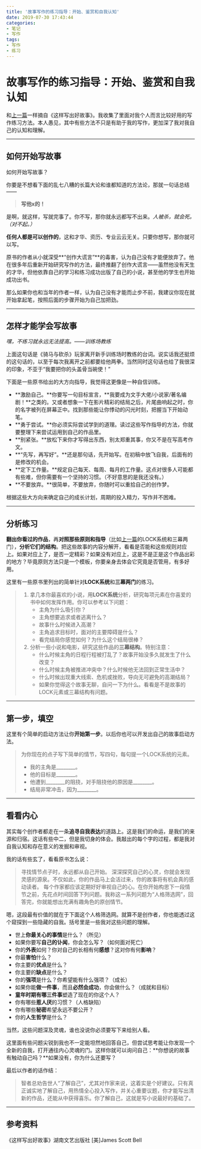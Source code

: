 ```yaml
---
title: '故事写作的练习指导：开始、鉴赏和自我认知'
date: 2019-07-30 17:43:44
categories:
- 笔记
- 写作
tags:
- 写作
- 练习
---
```

# 故事写作的练习指导：开始、鉴赏和自我认知

和[上一篇](https://skmtjun.github.io/2019/07/25/2019-07-25-17-14-22%E5%86%99%E4%BD%9C/)一样摘自《这样写出好故事》。我收集了里面对我个人而言比较好用的写作练习方法。本人愚见，其中有些方法不只是有助于我的写作，更加深了我对我自己的认知和理解。

----
## 如何开始写故事

如何开始写故事？

你要是不想看下面的乱七八糟的长篇大论和谁都知道的方法论，那就一句话总结——
> **写他x的！**

是啊，就这样，写就完事了。你不写，那你就永远都写不出来。*人被杀，就会死。（对不起。）*

**任何人都是可以创作的**，这和才华、资历、专业云云无关。只要你想写，那你就可以写。

原书的作者从小就深受**“创作大谎言”**的毒害，认为自己没有才能便放弃了。他在很多年后重新开始研究写作的方法，最终推翻了创作大谎言——虽然他没有天生的才华，但他依靠自己的学习和练习成功出版了自己的小说，甚至他的学生也开始成功出书。

那么如果你也和当年的作者一样，认为自己没有才能而止步不前，我建议你现在就开始拿起笔，按照后面的步骤开始为自己加把劲。

<!--more-->
----
## 怎样才能学会写故事
*嘿，不练习就永远无法提高。——训练场教练*

上面这句话是《骑马与砍杀》玩家离开新手训练场时教练的台词。说实话我还挺烦的这句话的，以至于每次我离开之前都要给他两拳。当然同时这句话也给了我很深的印象，不亚于“我要把你的头盖骨当碗使！”

下面是一些原书给出的大方向指导，我觉得这更像是一种自信训练。

- **激励自己。**你要写一句目标宣言，**我要成为文手大佬/小说家/著名编剧！**之类的。又或者想象一下在影片精彩的结局之后，片尾曲响起之时，你的名字被列在屏幕正中。找到那些能让你悸动的闪光时刻，把握当下开始动笔。
- **勇于尝试。**你必须实际尝试学到的道理。读过这些写作指导的方法，你就要整理下来尝试运用到自己的作品里。
- **别紧张。**放松下来你才写得出东西，别太郑重其事，你又不是在写高考作文。
- **“先写，再写好”。**还是那句话，先开始写。在初稿中放飞自我，后面有的是修改的机会。
- **定下工作量。**规定自己每天、每周、每月的工作量。这点对很多人可能都有些难，但你需要有一个坚持的习惯。（不好意思的是我还没有。）
- **不要放弃。**很简单，不要放弃，你随时可以重拾自己的创作梦。

根据这些大方向来确定自己的成长计划，周期的投入精力，写作并不困难。

----
## 分析练习

**翻出你看过的作品**，再**对照那些原则和指导**（比如[上一篇](https://skmtjun.github.io/2019/07/25/2019-07-25-17-14-22%E5%86%99%E4%BD%9C/)的LOCK系统和三幕两门），**分析它们的结构**。把这些故事的内容分解开，看看是否能和这些规则对应上。如果对应上了，是否一定精彩？如果没有对应上，这是不是正是这个作品出彩的地方？毕竟原则方法只是一个模板，你要亲身去体会它究竟是否管用，有多好用。

这里有一些原书里列出的简单针对**LOCK系统**和**三幕两门**的练习。
> 1. 拿几本你最喜欢的小说，用**LOCK系统**分析，研究每项元素在你喜爱的书中如何发挥作用。你可以参考以下问题：
>     - 主角为什么吸引你？
>     - 主角想要追求或者逃离什么？
>     - 故事什么时候进入高潮？
>     - 主角追求目标时，面对的主要障碍是什么？
>     - 看完结局你感觉如何？为什么这个结局很棒？
> 2. 分析一些小说和电影，研究这些作品的**三幕结构**。特别注意：
>     - 什么时候主角的日程行程被打乱了？故事开始没多久就发生了什么改变？
>     - 什么时候主角被推进冲突中？什么时候他无法回到正常生活中？
>     - 什么时候出现重大线索、危机或挫败，导向无可避免的高潮结局？
>     - 如果你觉得这个故事无聊，自问一下为什么。看看是不是故事的LOCK元素或三幕结构有问题。

----
## 第一步，填空

这里有个简单的启动方法让你**开始第一步**。以后你也可以开发出自己的故事启动方法。

> 为你现在的点子写下简单的情节，写四句，每句提一个LOCK系统的元素。
> - 我的主角是________。
> - 他的目标是________。
> - 他遭到________的阻挠，对手阻挠他的原因是________。
> - 结局非常冲击，因为________。

----
## 看看内心

其实每个创作者都走在一条**追寻自我表达**的道路上。这是我们的命运，是我们的来源和归宿。这话有些中二，但是我切身的体会。我敲出的每个字的过程，都是我对自我认知和存在意义的发掘和审视。

我的话有些玄了，看看原书怎么说：
> 寻找情节点子时，永远都从自己开始。
> 深深探究自己的心灵，你就会发现灵感的源泉。不仅如此，你的作品马上会活过来，你的故事将有机会真的感动读者。
> 每个作家都应该定期好好审视自己的心。在你开始构思下一段情节之前，先花点时间回答下列问题。我称这一系列问题为“人格筛选网”，回答完，你就能想出充满有趣角色的原创情节。

嗯，这段最有价值的就在于下面这个人格筛选网。就算不是创作者，你也能透过这个窥探到一些隐藏的自我。括号里是一些我对这些问题的理解。
- 世上**你最关心的事情**是什么？（所见）
- 如果你要写**自己的讣闻**，你会怎么写？（如何面对死亡）
- 你的**外表**如何？你对自己的长相有何**感想**？这对你有何**影响**？
- 你最**害怕**什么？
- 你主要的**优点**是什么？
- 你主要的**缺点**是什么？
- 你的**强项**是什么？你希望能有什么强项？（成长）
- 如果你能**做一件事**，而且**必然会成功**，你会做什么？（成就和目标）
- **童年时期有哪三件事**塑造了现在的你这个人？
- 你有哪些**惹人厌**的习惯？（人格缺陷）
- 你有哪些**秘密**希望永远不要公开？
- 你的**人生哲学**是什么？

当然，这些问题深及灵魂，谁也没说你必须要写下来给别人看。

这里面有些问题尖锐到我也不一定能坦然地回答自己，但尝试思考能让你发现一个全新的自我，打开通往内心灵魂的门。这样你就可以询问自己：**你想说的故事有触动自己吗？**如果没有，你为什么还要写？

最后以作者的话作结：
> 智者总劝告世人“了解自己”，尤其对作家来说，这着实是个好建议。只有真正诚实地了解自己，用热情全心投入写作，并关心重要议题，你才能写出清新的作品，还能从中获得喜乐。你了解自己，这就是写小说最好的基础了。

----
## 参考资料

《这样写出好故事》湖南文艺出版社 \[美\]James Scott Bell